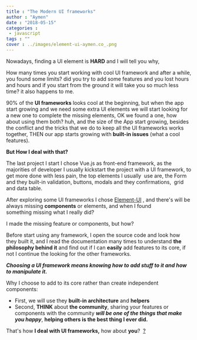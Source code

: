 ```yaml
---
title : "The Modern UI frameworks"
author : "Aymen"
date : "2018-05-15"
categories : 
 - javascript
tags : ""
cover : ../images/element-ui-aymen.co_.png
---
```


Nowadays, finding a UI element is **HARD** and I will tell you why,

How many times you start working with cool UI framework and after a while, you found some limits? did you try to add some features and you lost hours and hours and if you start from the ground it will take you so much less time? it also happens to me.

90% of the **UI frameworks** looks cool at the beginning, but when the app start growing and we need some extra UI elements we will start looking for a new one to complete the missing elements, OK we found a one, how about using them both? huh, and the size of the App start growing, besides the conflict and the tricks that we do to keep all the UI frameworks works together, THEN our app starts growing with **built-in issues** (what a cool features).

**But How I deal with that?**

The last project I start I chose Vue.js as front-end framework, as the majorities of developer I usually kickstart the project with a UI framework, to get more done with less pain, the top elements I usually  use are, the Form and they built-in validation, buttons, modals and they confirmations,  grid and data table.

After exploring some UI frameworks I chose [Element-UI](https://element.eleme.io/#/en-US/component/installation) , and there's will be always missing **components** or elements, and when I found something missing what I really did?

I made the missing feature or components, but how?

Before start using any framework, I open the source code and look how they built it, and I read the documentation many times to understand **the philosophy behind it** and find out if I can **easily** add features to its core, if not I continue the looking for the other frameworks.

**_Choosing a UI framework means knowing how to add stuff to it and how to manipulate it._**

Why I choose to add to its core rather than create independent components:

- First, we will use they **built-in architecture** and **helpers**
- Second, **THINK** about **the community**, sharing your features or components with the community _**will be one of the things that make you happy**_, **helping others is the best thing I ever did.**

That's how **I deal with UI frameworks,** how about **you**?  [?](https://emojipedia.org/grinning-face-with-smiling-eyes/)
